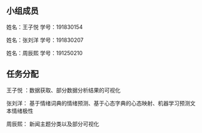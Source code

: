 ## 小组成员

姓名：王子悦  学号：191830154 

姓名：张刘洋  学号：191830207

姓名：周辰熙  学号：191250210



## 任务分配

王子悦 ：数据获取、部分数据分析结果的可视化

张刘洋： 基于情绪词典的情绪预测、基于心态字典的心态映射、机器学习预测文本情绪极性

周辰熙： 新闻主题分类以及部分可视化

